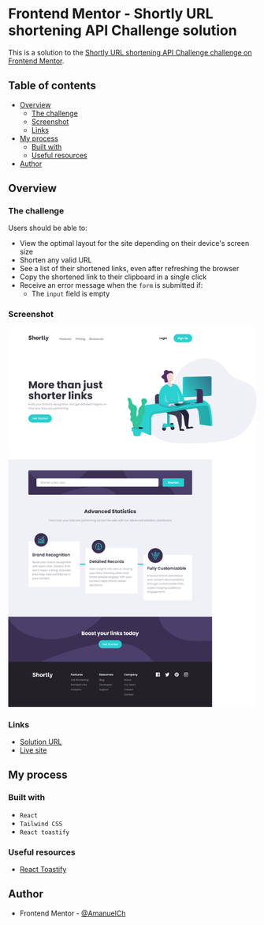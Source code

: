 # Frontend Mentor - Shortly URL shortening API Challenge solution

This is a solution to the [Shortly URL shortening API Challenge challenge on Frontend Mentor](https://www.frontendmentor.io/challenges/url-shortening-api-landing-page-2ce3ob-G).

## Table of contents

- [Overview](#overview)
  - [The challenge](#the-challenge)
  - [Screenshot](#screenshot)
  - [Links](#links)
- [My process](#my-process)
  - [Built with](#built-with)
  - [Useful resources](#useful-resources)
- [Author](#author)

## Overview

### The challenge

Users should be able to:

- View the optimal layout for the site depending on their device's screen size
- Shorten any valid URL
- See a list of their shortened links, even after refreshing the browser
- Copy the shortened link to their clipboard in a single click
- Receive an error message when the `form` is submitted if:
  - The `input` field is empty

### Screenshot

![](./src/assets/screenshot.png)

### Links

- [Solution URL](https://www.frontendmentor.io/solutions/link-shortening-web-app-using-react-and-tailwind-yRDyH8WCci)
- [Live site](https://url-shortening-frontend-me.netlify.app/)

## My process

### Built with

- `React`
- `Tailwind CSS`
- `React toastify`

### Useful resources

- [React Toastify](https://fkhadra.github.io/react-toastify/introduction)

## Author

- Frontend Mentor - [@AmanuelCh](https://www.frontendmentor.io/profile/AmanuelCh)
